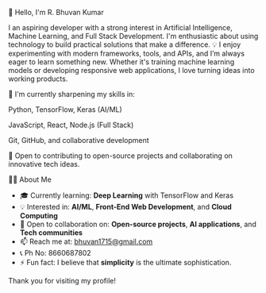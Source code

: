 👋 Hello, I'm R. Bhuvan Kumar

I an aspiring developer with a strong interest in Artificial Intelligence, Machine Learning, and Full Stack Development. I'm enthusiastic about using technology to build practical solutions that make a difference.
💡 I enjoy experimenting with modern frameworks, tools, and APIs, and I’m always eager to learn something new. Whether it's training machine learning models or developing responsive web applications, I love turning ideas into working products.

🚀 I'm currently sharpening my skills in:

 Python, TensorFlow, Keras (AI/ML)

JavaScript, React, Node.js (Full Stack)

Git, GitHub, and collaborative development

🌱 Open to contributing to open-source projects and collaborating on innovative tech ideas.

 👨‍💻 About Me
- 🎓 Currently learning: **Deep Learning** with TensorFlow and Keras  
- 💡 Interested in: **AI/ML**, **Front-End Web Development**, and **Cloud Computing**  
- 🤝 Open to collaboration on: **Open-source projects**, **AI applications**, and **Tech communities**  
- 📫 Reach me at: bhuvan1715@gmail.com
- 📞 Ph No: 8660687802
- ⚡ Fun fact: I believe that **simplicity** is the ultimate sophistication.

Thank you for visiting my profile!

